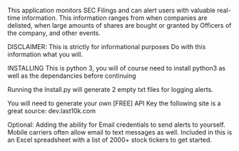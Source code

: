 This application monitors SEC Filings and can alert users with valuable real-time information. This information ranges from when companies are delisted, when large amounts of shares are bought or granted by Officers of the company, and other events.

DISCLAIMER: This is strictly for informational purposes Do with this information what you will. 

 INSTALLING
 This is python 3, you will of course need to install python3 as well as the dependancies before continuing

 Running the Install.py will generate 2 empty txt files for logging alerts.

 You will need to generate your own [FREE] API Key the following site is a great source: dev.last10k.com

 Optional: Adding the ability for Email credentials to send alerts to yourself.
 Mobile carriers often allow email to text messages as well.
 Included in this is an Excel spreadsheet with a list of 2000+ stock tickers to get started.
